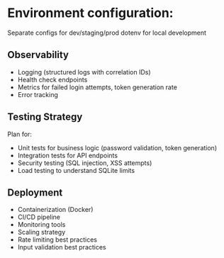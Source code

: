 # Environment configuration:

Separate configs for dev/staging/prod
dotenv for local development

## Observability

- Logging (structured logs with correlation IDs)
- Health check endpoints
- Metrics for failed login attempts, token generation rate
- Error tracking

## Testing Strategy

Plan for:

- Unit tests for business logic (password validation, token generation)
- Integration tests for API endpoints
- Security testing (SQL injection, XSS attempts)
- Load testing to understand SQLite limits

## Deployment

- Containerization (Docker)
- CI/CD pipeline
- Monitoring tools
- Scaling strategy
- Rate limiting best practices
- Input validation best practices
